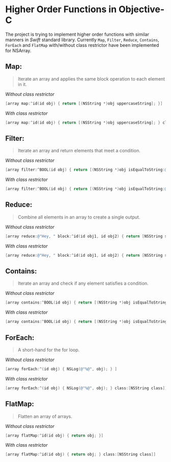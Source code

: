 # Higher Order Functions in Objective-C
The project is trying to implement higher order functions with similar manners in *Swift* standard library. Currently `Map`, `Filter`, `Reduce`, `Contains`, `ForEach` and `FlatMap` with/without class restrictor have been implemented for NSArray.

## Map:   
> Iterate an array and applies the same block operation to each element in it.

*Without class restrictor*
```objectivec
[array map:^id(id obj) { return [(NSString *)obj uppercaseString]; }]
```

*With class restrictor*
```objectivec
[array map:^id(id obj) { return [(NSString *)obj uppercaseString]; } class:[NSString class]]
```

## Filter:   
> Iterate an array and return elements that meet a condition.

*Without class restrictor*
```objectivec
[array filter:^BOOL(id obj) { return [(NSString *)obj isEqualToString:@"o"]; }]
```

*With class restrictor*
```objectivec
[array filter:^BOOL(id obj) { return [(NSString *)obj isEqualToString:@"o"]; } class:[NSString class]]
```

## Reduce:  
> Combine all elements in an array to create a single output.

*Without class restrictor*
```objectivec
[array reduce:@"Hey, " block:^id(id obj1, id obj2) { return [NSString stringWithFormat:@"%@%@", obj1, obj2]; }]
```

*With class restrictor*
```objectivec
[array reduce:@"Hey, " block:^id(id obj1, id obj2) { return [NSString stringWithFormat:@"%@%@", obj1, obj2]; } class:[NSString class]]
```

## Contains:  
> Iterate an array and check if any element satisfies a condition.

*Without class restrictor*
```objectivec
[array contains:^BOOL(id obj) { return [(NSString *)obj isEqualToString:@"H"]; }]
```

*With class restrictor*
```objectivec
[array contains:^BOOL(id obj) { return [(NSString *)obj isEqualToString:@"H"]; } class:[NSString class]]
```

## ForEach:  
> A short-hand for the for loop.

*Without class restrictor*
```objectivec
[array forEach:^(id obj) { NSLog(@"%@", obj); } ]
```

*With class restrictor*
```objectivec
[array forEach:^(id obj) { NSLog(@"%@", obj); } class:[NSString class]]
```

## FlatMap:  
> Flatten an array of arrays.

*Without class restrictor*
```objectivec
[array flatMap:^id(id obj) { return obj; }]
```

*With class restrictor*
```objectivec
[array flatMap:^id(id obj) { return obj; } class:[NSString class]]
```
